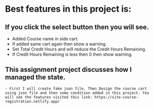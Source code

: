 # Best features in this project is:

## If you click the select button then you will see.

- Added Course name in side cart.
- If added same cart again then show a warning.
- Set Total Credit Hours and will reduce the Credit Hours Remaining.
- If Credit Hours Remaining is less then 0 then show warning.

## This assignment project discusses how I managed the state.

    - First I will create fake json file. Then Design the course cart using json file and then some condition added in this project. You will see the features visited this link: https://site-course-registration.netlify.app/
